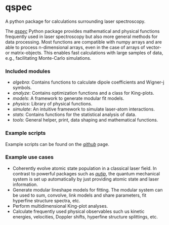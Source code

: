qspec
=====

A python package for calculations surrounding laser spectroscopy.

The [_qspec_](https://pypi.org/project/qspec/) Python package provides mathematical and physical functions
frequently used in laser spectroscopy but also more general methods for data processing. 
Most functions are compatible with numpy arrays and are able to process n-dimensional arrays,
even in the case of arrays of vector- or matrix-objects. This enables fast calculations with large samples of data,
e.g., facilitating Monte-Carlo simulations.

### Included modules

- _algebra_: Contains functions to calculate dipole coefficients and Wigner-j symbols.
- _analyze_: Contains optimization functions and a class for King-plots.
- _models_: A framework to generate modular fit models.
- _physics_: Library of physical functions.
- _simulate_: An intuitive framework to simulate laser-atom interactions.
- _stats_: Contains functions for the statistical analysis of data.
- _tools_: General helper, print, data shaping and mathematical functions.

### Example scripts

Example scripts can be found on the [_github_](https://github.com/lasersphere/qspec) page.

### Example use cases
- Coherently evolve atomic state population in a classical laser field. 
In contrast to powerful packages such as [_qutip_](https://qutip.org/),
the quantum mechanical system is set up automatically by just providing atomic state and laser information.
- Generate modular lineshape models for fitting. The modular system can be used
to sum, convolve, link models and share parameters, fit hyperfine structure spectra, etc.
- Perform multidimensional King-plot analyses.
- Calculate frequently used physical observables such us kinetic energies, velocities, Doppler shifts, 
hyperfine structure splittings, etc.
